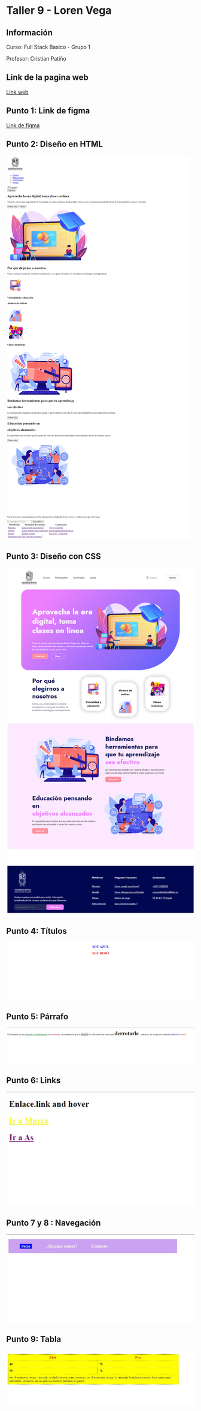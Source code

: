 <h1>Taller 9 - Loren Vega</h1>

<h2>Información</h2>
<p>Curso: Full Stack Basico - Grupo 1 </p>
<p>Profesor: Cristian Patiño</p>

<h2>Link de la pagina web</h2>
<a href="https://loren2213.github.io/taller-9-full-stack/">Link web</a>


<h2>Punto 1: Link de figma</h2>
<a href="https://www.figma.com/file/hZN6GGCgqPm35GWRlITsYq/Loren-Vega-Mejia?type=design&node-id=5%3A511&mode=design&t=pCOEwhWJlNGad6aI-1">Link de figma</a>

<h2>Punto 2: Diseño en HTML</h2>
<img src="./public/images/punto-2.png" alt="punto 2">

<h2>Punto 3: Diseño con CSS</h2>
<img src="./public/images/punto-3.png" alt="punto 3">

<h2>Punto 4: Títulos</h2>
<img src="./public/images/punto-4.jpg" alt="punto 4">


<h2>Punto 5: Párrafo</h2>
<img src="./public/images/punto-5.jpg" alt="punto 5">

<h2>Punto 6: Links</h2>
<img src="./public/images/punto-6.jpg" alt="punto 6">

<h2>Punto 7 y 8 : Navegación</h2>
<img src="./public/images/punto-7-8.jpg" alt="punto 7-8">

<h2>Punto 9:  Tabla</h2>
<img src="./public/images/punto-9.jpg" alt="punto 9">


